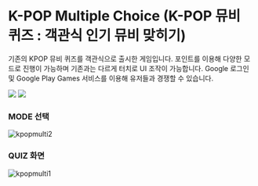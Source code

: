 # **K-POP Multiple Choice (K-POP 뮤비 퀴즈 : 객관식 인기 뮤비 맞히기)**

기존의 KPOP 뮤비 퀴즈를 객관식으로 출시한 게임입니다. 포인트를 이용해 다양한 모드로 진행이 가능하며 기존과는 다르게 터치로 UI 조작이 가능합니다. Google 로그인 및 Google Play Games 서비스를 이용해 유저들과 경쟁할 수 있습니다.

<img src="https://img.shields.io/badge/Android-3DDC84?style=for-the-badge&logo=Android&logoColor=green"> <img src="https://img.shields.io/badge/AndroidStudio-3DDC84?style=for-the-badge&logo=Android Studio&logoColor=green">



### MODE 선택
![kpopmulti2](https://user-images.githubusercontent.com/43633076/172318765-5471eb2f-9564-418e-a767-5320c4c91f58.png)

### QUIZ 화면
![kpopmulti1](https://user-images.githubusercontent.com/43633076/172318505-5f85d83c-e2b0-401b-bcd1-b592b580753c.png)

